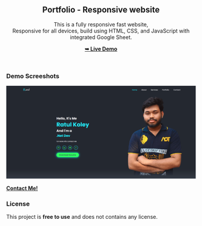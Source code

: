   <div align="center">
  
  <h2 align="center">Portfolio - Responsive website</h2>

  This is a fully responsive fast website, <br />Responsive for all devices, build using HTML, CSS, and JavaScript with integrated Google Sheet.

  <a href="https://byomkesh.netlify.com"><strong>➥ Live Demo</strong></a>

</div>

<br />

### Demo Screeshots

![Desktop Demo](./image/image.png "Desktop Demo")

<a href="https://github.com/RatulKoley"><strong>Contact Me!</strong></a>

### License

This project is **free to use** and does not contains any license.
